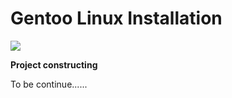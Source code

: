  # Gentoo Linux Installation

![](/home/ottoqwq/DEV/GentooLinux/VqZcHU0i.png)



**Project constructing**

To be continue......
